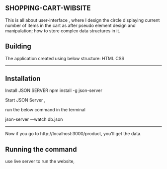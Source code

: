## SHOPPING-CART-WIBSITE

  This is all about user-interface , where I design the circle displaying current number of items in the cart as after pseudo element  design and manipulation; how to store complex data structures in it.

## Building

The application created using below structure:
         HTML
         CSS
         

 ****
 ## Installation
  
  Install JSON SERVER
npm install -g json-server
 

Start JSON Server ,

 run the below command in the terminal

json-server --watch db.json

***

Now if you go to http://localhost:3000/product, you'll get the data.

## Running the command

use live server to run the website, 